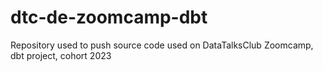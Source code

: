 # dtc-de-zoomcamp-dbt
Repository used to push source code used on DataTalksClub Zoomcamp, dbt project, cohort 2023
